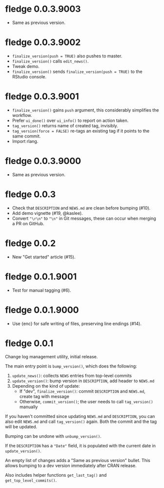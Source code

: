# fledge 0.0.3.9003

- Same as previous version.


# fledge 0.0.3.9002

- `finalize_version(push = TRUE)` also pushes to master.
- `finalize_version()` calls `edit_news()`.
- Tweak demo.
- `finalize_version()` sends `finalize_version(push = TRUE)` to the RStudio console.


# fledge 0.0.3.9001

- `finalize_version()` gains `push` argument, this considerably simplifies the workflow.
- Prefer `ui_done()` over `ui_info()` to report on action taken.
- `tag_version()` returns name of created tag, invisibly.
- `tag_version(force = FALSE)` re-tags an existing tag if it points to the same commit.
- Import rlang.


# fledge 0.0.3.9000

- Same as previous version.


# fledge 0.0.3

- Check that `DESCRIPTION` and `NEWS.md` are clean before bumping (#10).
- Add demo vignette (#19, @kaslee).
- Convert `"\r\n"` to `"\n"` in Git messages, these can occur when merging a PR on GitHub.


# fledge 0.0.2

- New "Get started" article (#15).


# fledge 0.0.1.9001

- Test for manual tagging (#6).


# fledge 0.0.1.9000

- Use {enc} for safe writing of files, preserving line endings (#14).


# fledge 0.0.1

Change log management utility, initial release.

The main entry point is `bump_version()`, which does the following:

1.  `update_news()`: collects `NEWS` entries from top-level commits
2.  `update_version()`: bump version in `DESCRIPTION`, add header to `NEWS.md`
3.  Depending on the kind of update:
    - If "dev", `finalize_version()`: commit `DESCRIPTION` and `NEWS.md`, create tag with message
    - Otherwise, `commit_version()`; the user needs to call `tag_version()` manually

If you haven't committed since updating `NEWS.md` and `DESCRIPTION`, you can also edit `NEWS.md` and call `tag_version()` again.
Both the commit and the tag will be updated.

Bumping can be undone with `unbump_version()`.

If the `DESCRIPTION` has a `"Date"` field, it is populated with the current date in `update_version()`.

An empty list of changes adds a "Same as previous version" bullet.
This allows bumping to a dev version immediately after CRAN release.

Also includes helper functions `get_last_tag()` and `get_top_level_commits()`.
